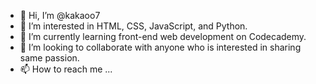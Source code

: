 - 👋 Hi, I’m @kakaoo7
- 👀 I’m interested in HTML, CSS, JavaScript, and Python.
- 🌱 I’m currently learning front-end web development on Codecademy.
- 💞️ I’m looking to collaborate with anyone who is interested in sharing same passion.
- 📫 How to reach me ...

<!---
kakaoo7/kakaoo7 is a ✨ special ✨ repository because its `README.md` (this file) appears on your GitHub profile.
You can click the Preview link to take a look at your changes.
--->
